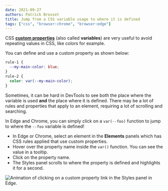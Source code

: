 ```yaml
---
date: 2021-09-27
authors: Patrick Brosset
title: Jump from a CSS variable usage to where it is defined
tags: ["css", "browser:chrome", "browser:edge"]
---
```

CSS **[custom properties](https://developer.mozilla.org/en-US/docs/Web/CSS/Using_CSS_custom_properties)** (also called **variables**) are very useful to avoid repeating values in CSS, like colors for example.

You can define and use a custom property as shown below:

```css
rule-1 {
  --my-main-color: blue;
}
rule-2 {
  color: var(--my-main-color);
}
```

Sometimes, it can be hard in DevTools to see both the place where the variable is used **and** the place where it is defined. There may be a lot of rules and properties that apply to an element, requiring a lot of scrolling and searching.

In Edge and Chrome, you can simply click on a `var(--foo)` function to jump to where the `--foo` variable is defined!

* In Edge or Chrome, select an element in the **Elements** panels which has CSS rules applied that use custom properties.
* Hover over the property name inside the `var()` function. You can see the value in a tooltip.
* Click on the property name.
* The Styles panel scrolls to where the property is defined and highlights it for a second.

![Animation of clicking on a custom property link in the Styles panel in Edge.](../../assets/img/jump-to-css-variable.gif)
